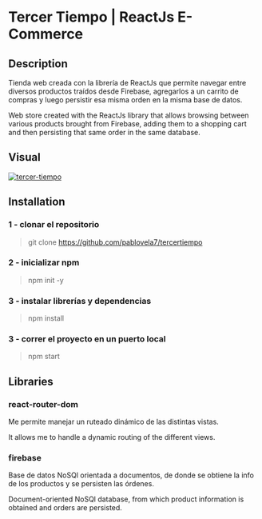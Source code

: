 # Tercer Tiempo | ReactJs E-Commerce

## Description

Tienda web creada con la librería de ReactJs que permite navegar entre diversos productos traídos desde Firebase, agregarlos a un carrito de compras y luego persistir esa misma orden en la misma base de datos.

Web store created with the ReactJs library that allows browsing between various products brought from Firebase, adding them to a shopping cart and then persisting that same order in the same database.

## Visual

<a href="https://ibb.co/xMfVYTZ"><img src="https://i.ibb.co/y8YLpj2/tercer-tiempo.gif" alt="tercer-tiempo" border="0" /></a>

## Installation
### 1 - clonar el repositorio
> git clone https://github.com/pablovela7/tercertiempo
### 2 - inicializar npm
> npm init -y
### 3 - instalar librerías y dependencias
> npm install
### 3 - correr el proyecto en un puerto local
> npm start

## Libraries


### react-router-dom
Me permite manejar un ruteado dinámico de las distintas vistas.

It allows me to handle a dynamic routing of the different views.


### firebase
Base de datos NoSQl orientada a documentos, de donde se obtiene la info de los productos y se persisten las órdenes.

Document-oriented NoSQl database, from which product information is obtained and orders are persisted.